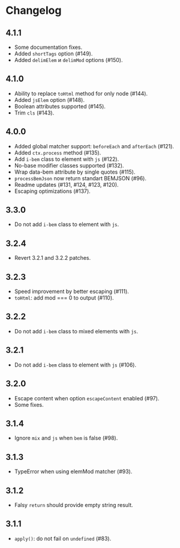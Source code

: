 # Changelog

## 4.1.1
- Some documentation fixes.
- Added `shortTags` option (#149).
- Added `delimElem` и `delimMod` options (#150).

## 4.1.0
- Ability to replace `toHtml` method for only node (#144).
- Added `jsElem` option (#148).
- Boolean attributes supported (#145).
- Trim `cls` (#143).

## 4.0.0
- Added global matcher support: `beforeEach` and `afterEach` (#121).
- Added `ctx.process` method (#135).
- Add `i-bem` class to element with `js` (#122).
- No-base modifier classes supported (#132).
- Wrap data-bem attribute by single quotes (#115).
- `processBemJson` now return standart BEMJSON (#96).
- Readme updates (#131, #124, #123, #120).
- Escaping optimizations (#137).

## 3.3.0
- Do not add `i-bem` class to element with `js`.

## 3.2.4
- Revert 3.2.1 and 3.2.2 patches.

## 3.2.3
- Speed improvement by better escaping (#111).
- `toHtml`: add mod === 0 to output (#110).

## 3.2.2
- Do not add `i-bem` class to mixed elements with `js`.

## 3.2.1
- Do not add `i-bem` class to element with `js` (#106).

## 3.2.0
- Escape content when option `escapeContent` enabled (#97).
- Some fixes.

## 3.1.4
- Ignore `mix` and `js` when `bem` is false (#98).

## 3.1.3
- TypeError when using elemMod matcher (#93).

## 3.1.2
- Falsy `return` should provide empty string result.

## 3.1.1
- `apply()`: do not fail on `undefined` (#83).
